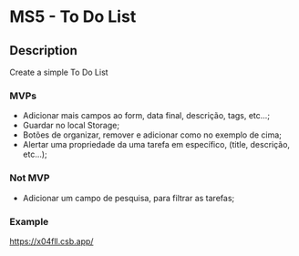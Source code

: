 # MS5 - To Do List

## Description

Create a simple To Do List


### MVPs

- Adicionar mais campos ao form, data final, descrição, tags, etc…;
- Guardar no local Storage;
- Botões de organizar, remover e adicionar como no exemplo de cima;
- Alertar uma propriedade da uma tarefa em específico, (title, descrição, etc...);

### Not MVP

- Adicionar um campo de pesquisa, para filtrar as tarefas;

### Example

https://x04fll.csb.app/

